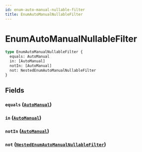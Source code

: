 ```yaml
---
id: enum-auto-manual-nullable-filter
title: EnumAutoManualNullableFilter
---
```


 # EnumAutoManualNullableFilter





```graphql
type EnumAutoManualNullableFilter {
  equals: AutoManual
  in: [AutoManual]
  notIn: [AutoManual]
  not: NestedEnumAutoManualNullableFilter
}
```


## Fields

### `equals` ([`AutoManual`](/enums/auto-manual))




### `in` ([`AutoManual`](/enums/auto-manual))




### `notIn` ([`AutoManual`](/enums/auto-manual))




### `not` ([`NestedEnumAutoManualNullableFilter`](/inputs/nested-enum-auto-manual-nullable-filter))







